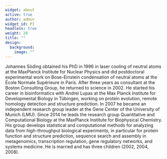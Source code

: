 ```yaml
---
widget: about
active: true
author: admin
widget_id: PI
headless: true
weight: 20
title: ""
design:
  background:
    image: ""
---
```



Johannes Söding obtained his PhD in 1996 in laser cooling of neutral atoms at the MaxPlanck Institute for Nuclear Physics and did postdoctoral experimental work on Bose-Einstein condensation of neutral atoms at the École Normale Supérieure in Paris. After three years as consultant at the Boston Consulting Group, he returned to science in 2002. He started his career in bioinformatics with Andrei Lupas at the Max Planck Institute for Developmental Biology in Tübingen, working on protein evolution, remote homology detection and structure prediction. In 2007 he became an independent research group leader at the Gene Center of the University of Munich (LMU). Since 2014 he leads the research group Quantitative and Computational Biology at the MaxPlanck Institute for Biophysical Chemistry. His group develops statistical and computational methods for analyzing data from high-throughput biological experiments, in particular for protein function and structure prediction, sequence search and assembly in metagenomics, transcription regulation, gene regulatory networks, and systems medicine. He is married and has three children (2002, 2004, 2008).